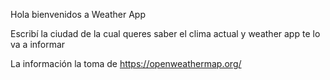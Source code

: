 Hola bienvenidos a Weather App

Escribí la ciudad de la cual queres saber el clima actual y weather app te lo va a informar

La información la toma de https://openweathermap.org/
